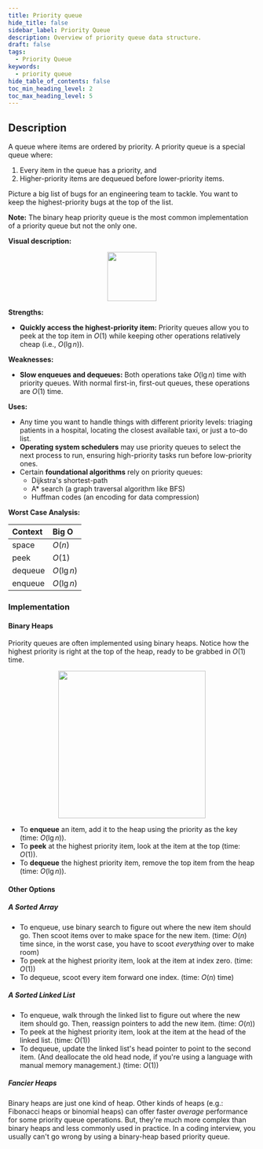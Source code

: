 ```yaml
---
title: Priority queue
hide_title: false
sidebar_label: Priority Queue
description: Overview of priority queue data structure.
draft: false
tags: 
  - Priority Queue
keywords: 
  - priority queue
hide_table_of_contents: false
toc_min_heading_level: 2
toc_max_heading_level: 5
---
```


## Description

A queue where items are ordered by priority. A priority queue is a special queue where:

1. Every item in the queue has a priority, and
2. Higher-priority items are dequeued before lower-priority items.

Picture a big list of bugs for an engineering team to tackle. You want to keep the highest-priority bugs at the top of the list.

**Note:** The binary heap priority queue is the most common implementation of a priority queue but not the only one.

**Visual description:**

<div align='center' className='centeredImageDiv'>
  <img width="100px" src={require('@site/static/img/dsa/quick-ref/priority-queue.png').default} />
</div>

**Strengths:**

- **Quickly access the highest-priority item:** Priority queues allow you to peek at the top item in $O(1)$ while keeping other operations relatively cheap (i.e., $O(\lg n)$).

**Weaknesses:** 

- **Slow enqueues and dequeues:** Both operations take $O(\lg n)$ time with priority queues. With normal first-in, first-out queues, these operations are $O(1)$ time.

**Uses:**

- Any time you want to handle things with different priority levels: triaging patients in a hospital, locating the closest available taxi, or just a to-do list.
- **Operating system schedulers** may use priority queues to select the next process to run, ensuring high-priority tasks run before low-priority ones.
- Certain **foundational algorithms** rely on priority queues:
  + Dijkstra's shortest-path
  + A* search (a graph traversal algorithm like BFS)
  + Huffman codes (an encoding for data compression)

**Worst Case Analysis:**

| Context | Big O |
| :-- | :-- |
| space | $O(n)$ |
| peek | $O(1)$ |
| dequeue | $O(\lg n)$ |
| enqueue | $O(\lg n)$ |

### Implementation

#### Binary Heaps

Priority queues are often implemented using binary heaps. Notice how the highest priority is right at the top of the heap, ready to be grabbed in $O(1)$ time.

<div align='center' className='centeredImageDiv'>
  <img width="300px" src={require('@site/static/img/dsa/quick-ref/priority-queue-f2.png').default} />
</div>

- To **enqueue** an item, add it to the heap using the priority as the key (time: $O(\lg n)$).
- To **peek** at the highest priority item, look at the item at the top (time: $O(1)$).
- To **dequeue** the highest priority item, remove the top item from the heap (time: $O(\lg n)$).

#### Other Options

##### A Sorted Array

- To enqueue, use binary search to figure out where the new item should go. Then scoot items over to make space for the new item. (time: $O(n)$ time since, in the worst case, you have to scoot *everything* over to make room)
- To peek at the highest priority item, look at the item at index zero. (time: $O(1)$)
- To dequeue, scoot every item forward one index. (time: $O(n)$ time)

##### A Sorted Linked List

- To enqueue, walk through the linked list to figure out where the new item should go. Then, reassign pointers to add the new item. (time: $O(n)$)
- To peek at the highest priority item, look at the item at the head of the linked list. (time: $O(1)$)
- To dequeue, update the linked list's head pointer to point to the second item. (And deallocate the old head node, if you're using a language with manual memory management.) (time: $O(1)$)

##### Fancier Heaps

Binary heaps are just one kind of heap. Other kinds of heaps (e.g.: Fibonacci heaps or binomial heaps) can offer faster *average* performance for some priority queue operations. But, they're much more complex than binary heaps and less commonly used in practice. In a coding interview, you usually can't go wrong by using a binary-heap based priority queue.
